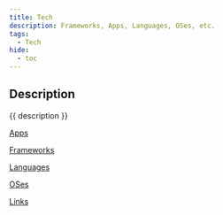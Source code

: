 ```yaml
---
title: Tech
description: Frameworks, Apps, Languages, OSes, etc.
tags:
  - Tech
hide:
  - toc
---
```


## Description

{{ description }}

<div class="outter-container">
    <div class="item-00"><a href="apps/"><p>Apps</p></a></div>
    <div class="item-00"><a href="frameworks/"><p>Frameworks</p></a></div>
    <div class="item-00"><a href="langs/"><p>Languages</p></a></div>
    <div class="item-00"><a href="oses/"><p>OSes</p></a></div>
    <div class="item-00"><a href="links/"><p>Links</p></a></div>   
</div>
